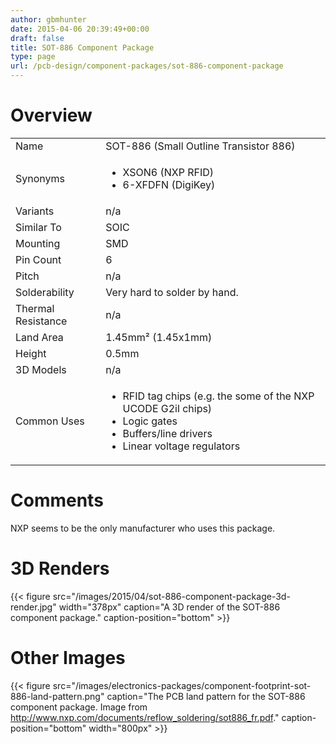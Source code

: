 ```yaml
---
author: gbmhunter
date: 2015-04-06 20:39:49+00:00
draft: false
title: SOT-886 Component Package
type: page
url: /pcb-design/component-packages/sot-886-component-package
---
```


# Overview


<table >
<tbody >
<tr >

<td >Name
</td>

<td >SOT-886 (Small Outline Transistor 886)
</td>
</tr>
<tr >

<td >Synonyms
</td>

<td >



  * XSON6 (NXP RFID)
  * 6-XFDFN (DigiKey)


</td>
</tr>
<tr >

<td >Variants
</td>

<td >n/a
</td>
</tr>
<tr >

<td >Similar To
</td>

<td >SOIC
</td>
</tr>
<tr >

<td >Mounting
</td>

<td >SMD
</td>
</tr>
<tr >

<td >Pin Count
</td>

<td >6
</td>
</tr>
<tr >

<td >Pitch
</td>

<td >n/a
</td>
</tr>
<tr >

<td >Solderability
</td>

<td >Very hard to solder by hand.
</td>
</tr>
<tr >

<td >Thermal Resistance
</td>

<td >n/a
</td>
</tr>
<tr >

<td >Land Area
</td>

<td >1.45mm² (1.45x1mm)
</td>
</tr>
<tr >

<td >Height
</td>

<td >0.5mm
</td>
</tr>
<tr >

<td >3D Models
</td>

<td >n/a
</td>
</tr>
<tr >

<td >Common Uses
</td>

<td >



  * RFID tag chips (e.g. the some of the NXP UCODE G2il chips)
  * Logic gates
  * Buffers/line drivers
  * Linear voltage regulators


</td>
</tr>
</tbody>
</table>


# Comments




NXP seems to be the only manufacturer who uses this package.




# 3D Renders


{{< figure src="/images/2015/04/sot-886-component-package-3d-render.jpg" width="378px" caption="A 3D render of the SOT-886 component package." caption-position="bottom" >}}


# Other Images




{{< figure src="/images/electronics-packages/component-footprint-sot-886-land-pattern.png" caption="The PCB land pattern for the SOT-886 component package. Image from http://www.nxp.com/documents/reflow_soldering/sot886_fr.pdf." caption-position="bottom" width="800px" >}}
